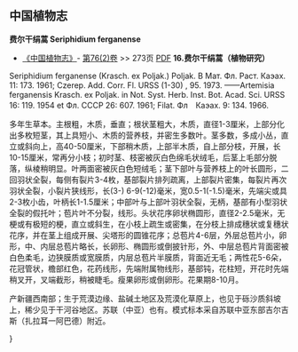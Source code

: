 
## 中国植物志



**费尔干绢蒿 Seriphidium ferganense**

* [《中国植物志》](http://www.iplant.cn/frps)- [第76(2)卷](http://www.iplant.cn/frps/vol/76(2)) >> 273页 [PDF](http://www.iplant.cn/frps/pdf/76(2)/273.PDF)
**16.费尔干绢蒿（植物研究）**

Seriphidium ferganense (Krasch. ex Poljak.) Poljak. В Мат. Фл. Раст. Каэах. 11: 173. 1961; Czerep. Add. Corr. Fl. URSS (1-30) , 95. 1973. ——Artemisia ferganensis Krasch. ex Poljak. in Not. Syst. Herb. Inst. Bot. Acad. Sci. URSS 16: 119. 1954 et Фл. СССР 26: 607. 1961; Filat. Фл　Каэах. 9: 134. 1966.

多年生草本。主根粗，木质，垂直；根状茎粗大，木质，直径1-3厘米，上部分化出多枚短茎，其上具短小、木质的营养枝，并密生多数叶。茎多数，多成小丛，直立或斜向上，高40-50厘米，下部稍木质，上部半木质，自上部分枝，开展，长10-15厘米，常再分小枝；初时茎、枝密被灰白色绵毛状绒毛，后茎上毛部分脱落，纵棱稍明显。叶两面密被灰白色短绒毛；茎下部叶与营养枝上的叶长圆形，二回羽状全裂，每侧有裂片3-4枚，基部裂片排列疏离，上部裂片密集，每裂片再次羽状全裂，小裂片狭线形，长(3-) 6-9(-12)毫米，宽0.5-1(-1.5)毫米，先端尖或具2-3枚小齿，叶柄长1-1.5厘米；中部叶与上部叶羽状全裂，无柄，基部有小型羽状全裂的假托叶；苞片叶不分裂，线形。头状花序卵状椭圆形，直径2-2.5毫米，无梗或有极短的梗，直立或斜生，在小枝上疏生或密集，在分枝上排成穗状或复穗状花序，并在茎上组成开展、尖塔形的圆锥花序；总苞片4-6层，外层总苞片小，卵形，中、内层总苞片略长，长卵形、椭圆形或倒披针形，外、中层总苞片背面密被白色柔毛，边狭膜质或宽膜质，内层总苞片半膜质，背面近无毛；两性花5-6朵，花冠管状，檐部红色，花药线形，先端附属物线形，基部钝，花柱短，开花时先端稍叉开，叉端截形，稍被睫毛。瘦果卵形或倒卵形。花果期8-10月。

产新疆西南部；生于荒漠边缘、盐碱土地区及荒漠化草原上，也见于砾沙质斜坡上，稀少见于干河谷地区。苏联（中亚）也有。模式标本采自苏联中亚东部吉尔吉斯（扎拉耳一阿巴德）附近。



}